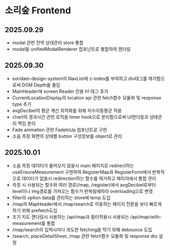 # 소리숲 Frontend

## 2025.09.29
- modal 관련 전역 상태관리 store 통합
- modal을 unifiedModalRenderer 컴포넌트로 통합하여 랜더링

## 2025.09.30
- soridam-design-system의 NavList에 z-index를 부여하고 div태그를 제거함으로써 DOM Depth를 줄임
- MainHeader에 screen Reader 전용 h1 태그 추가
- CurrentLocationDisplay의 location api 관련 fetch함수 모듈화 및 response type 추가
- avgDecibel의 평균 계산 최적화를 위해 지수이동평균 적용
- chart의 경과시간 관련 로직을 timer hook으로 분리함으로써 UI랜더링과 상태관리 책임 분리
- Fade animation 관련 FadeInUp 컴포넌트로 구현
- 소음 측정 화면의 상태별 button 구성정보를 object로 관리

## 2025.10.01
- 소음 측정 데이터가 들어오지 않을시 main 페이지로 redirect하는 useEnsureMeasurement 구현하여 RegisterMap과 RegisterForm에서 반복적으로 데이터가 없을시 redirection하는 함수를 제거하고 페이지에서 통합 관리
- 측정 시 사용되는 함수와 여러 경로(/map, /register)에서 avgDecibel로부터 level이나 img경로를 가져오는 함수가 반복됨에따라 overloading으로 변경
-  filter의 option data를 관리하는 store에 temp 도입
- /map의 MapHeader에서 /map/search로 이동하는 페이지 전환을 보다 빠르게 하기 위해 prefetch도입
- 초기 지도 랜더링시 사용하는 /api/map과 필터적용시 사용되는 /api/map/with-measurement를 통합
- /map/search의 입력시마다 과도한 fetching을 막기 위해 debounce 도입
- /search, placeDetailSheet, /map 관련 fetch함수 모듈화 및 response dto 설정